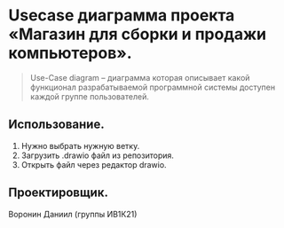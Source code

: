 # Usecase диаграмма проекта «Магазин для сборки и продажи компьютеров».
> Use-Case diagram – диаграмма которая описывает какой функционал разрабатываемой программной системы доступен каждой группе пользователей.
## Использование.
1. Нужно выбрать нужную ветку.
2. Загрузить .drawio файл из репозитория.
3. Открыть файл через редактор drawio.
## Проектировщик.
Воронин Даниил (группы ИВ1К21)
